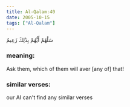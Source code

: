 ```yaml
---
title: Al-Qalam:40
date: 2005-10-15
tags: ["Al-Qalam"]
---
```

سَلْهُمْ أَيُّهُمْ بِذَٰلِكَ زَعِيمٌ
### meaning: 
Ask them, which of them will aver [any of] that!
### similar verses: 

our AI can't find any similar verses




